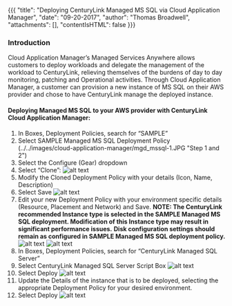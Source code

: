 {{{
  "title": "Deploying CenturyLink Managed MS SQL via Cloud Application Manager",
  "date": "09-20-2017",
  "author": "Thomas Broadwell",
  "attachments": [],
  "contentIsHTML": false
}}}

### Introduction
Cloud Application Manager’s Managed Services Anywhere allows customers to deploy workloads and delegate the management of the workload to CenturyLink, relieving themselves of the burdens of day to day monitoring, patching and Operational activities.  Through Cloud Application Manager, a customer can provision a new instance of MS SQL on their AWS provider and chose to have CenturyLink manage the deployed instance.

#### Deploying Managed MS SQL to your AWS provider with CenturyLink Cloud Application Manager:
1.	In Boxes, Deployment Policies, search for “SAMPLE”
2.	Select SAMPLE Managed MS SQL Deployment Policy 
(../../images/cloud-application-manager/mgd_mssql-1.JPG "Step 1 and 2")
3.	Select the Configure (Gear) dropdown 
4.	Select “Clone”:
![alt text](PublicKB/images/cloud-application-manager/mgd_mssql-2.JPG "Step 3 and 4")
5.	Modify the Cloned Deployment Policy with your details (Icon, Name, Description) 
6.	Select Save
![alt text](PublicKB/images/cloud-application-manager/mgd_mssql-3.JPG "Step 5 and 6")
7.	Edit your new Deployment Policy with your environment specific details (Resource, Placement and Network) and Save. 
**NOTE:  The CenturyLink recommended Instance type is selected in the SAMPLE Managed MS SQL deployment.  Modification of this Instance type may result in significant performance issues.**
**Disk configuration settings should remain as configured in SAMPLE Managed MS SQL deployment policy.**
![alt text](PublicKB/images/cloud-application-manager/mgd_mssql-4.JPG "Step 7a")
![alt text](PublicKB/images/cloud-application-manager/mgd_mssql-5.JPG "Step 7b")
8.	In Boxes, Deployment Policies, search for “CenturyLink Managed SQL Server”
9.	Select CenturyLink Managed SQL Server Script Box
![alt text](PublicKB/images/cloud-application-manager/mgd_mssql-6.JPG "Step 8 and 9")
10.	Select Deploy
![alt text](PublicKB/images/cloud-application-manager/mgd_mssql-7.JPG "Step 10")
11.	Update the Details of the instance that is to be deployed, selecting the appropriate Deployment Policy for your desired environment.
12.	Select Deploy
![alt text](PublicKB/images/cloud-application-manager/mgd_mssql-8.JPG "Step 11 and 12")
